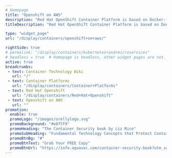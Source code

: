 ```yaml
---
# Homepage
title: "Openshift on AWS"
description: "Red Hat OpenShift Container Platform is based on Docker-formatted Linux containers, Kubernetes orchestration, and Red Hat Enterprise Linux (RHEL). Red Hat OpenShift combined with Amazon Web Services helps teams accelerate development and delivery of Kubernetes applications across a unified, hybrid cloud environment. This page gather resources about OpenShift and how to deploy it on AWS."
titleDescription: "Red Hat OpenShift Container Platform is based on Docker-formatted Linux containers, Kubernetes orchestration, and Red Hat Enterprise Linux (RHEL). Red Hat OpenShift combined with Amazon Web Services helps teams accelerate development and delivery of Kubernetes applications across a unified, hybrid cloud environment. This page gather resources about OpenShift and how to deploy it on AWS." 

type: "widget_page"
url: "/display/containers/openshift+on+aws/" 

rightSide: true 
# permalink: "/display/containers/kubernetes+and+microservices"
# headless = true  # Homepage is headless, other widget pages are not.
active: true
breadcrumbs:
 - text: Container Technology Wiki
   url: "/"
 - text: Container Platforms
   url: "/display/containers/Container+Platforms"
 - text: Red Hat Openshift
   url: "/display/containers/Red+Hat+Openshift"
 - text: Openshift on AWS
   url: ""
promotion:
  enable: true
  promoLogo: "/images/orellylogo.svg"
  promoBackground: "#e8f5f9"
  promoHeading: "The Container Security book by Liz Rice"
  promoSubHeading: "Fundamental Technology Concepts that Protect Containerized Applications"
  promoBtnBg: "#"
  promoBtnText: "Grab Your FREE Copy"
  promoBtnUrl: "https://info.aquasec.com/container-security-book?utm_source=wiki"
---
```


